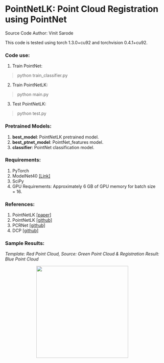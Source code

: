 # PointNetLK: Point Cloud Registration using PointNet

Source Code Author: Vinit Sarode

This code is tested using torch 1.3.0+cu92 and torchvision 0.4.1+cu92.

### Code use:
1. Train PointNet:
> python train_classifier.py
2. Train PointNetLK:
> python main.py
3. Test PointNetLK:
> python test.py

### Pretrained Models:
1. **best_model**: 			PointNetLK pretrained model.
2. **best_ptnet_model**: 	PointNet_features model.
3. **classifier**: 			PointNet classification model.

### Requirements:
1. PyTorch
2. ModelNet40 [[Link]](https://modelnet.cs.princeton.edu/)
3. SciPy
4. GPU Requirements: Approximately 6 GB of GPU memory for batch size = 16.

### References:
1. PointNetLK [[paper]](https://arxiv.org/abs/1903.05711)
2. PointNetLK [[github]](https://github.com/hmgoforth/PointNetLK)
3. PCRNet 	  [[github]](https://github.com/vinits5/pcrnet_pytorch)
3. DCP 		  [[github]](https://github.com/WangYueFt/dcp)

### Sample Results:
*Template: Red Point Cloud, Source: Green Point Cloud & Registration Result: Blue Point Cloud*

<p align="center">
	<img src="https://github.com/vinits5/PointNetLK/blob/master/images/sample_result.png" height="300">
</p>